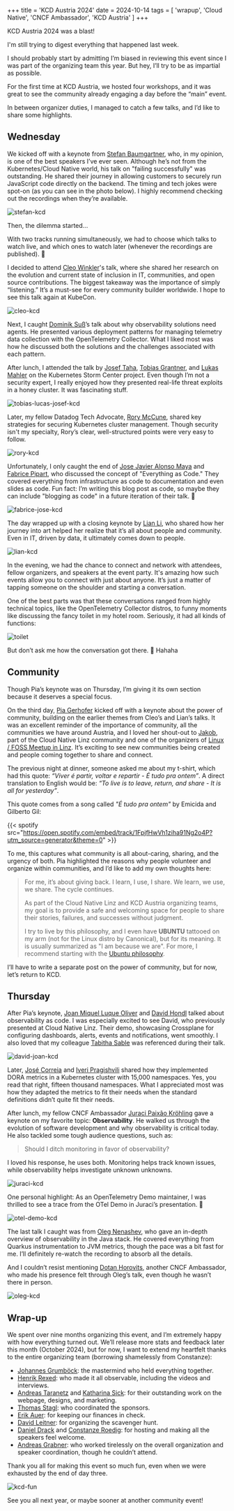 +++
title = 'KCD Austria 2024'
date = 2024-10-14
tags = [
    'wrapup',
    'Cloud Native',
    'CNCF Ambassador',
    'KCD Austria'
]
+++

KCD Austria 2024 was a blast!

I'm still trying to digest everything that happened last week.

I should probably start by admitting I’m biased in reviewing this event since I was part of the organizing team this year.
But hey, I’ll try to be as impartial as possible.

For the first time at KCD Austria, we hosted four workshops, and it was great to see the community already engaging a day
before the “main” event.

In between organizer duties, I managed to catch a few talks, and I’d like to share some highlights.

## Wednesday

We kicked off with a keynote from [Stefan Baumgartner][], who, in my opinion, is one of the best speakers I’ve ever seen.
Although he’s not from the Kubernetes/Cloud Native world, his talk on "failing successfully" was outstanding. He shared
their journey in allowing customers to securely run JavaScript code directly on the backend. The timing and tech jokes were
spot-on (as you can see in the photo below). I highly recommend checking out the recordings when they’re available.

![stefan-kcd](img/stefan-kcd.jpg
"Stefan Baumgartner keynote KCD Austria 2024 - Failing Successfully")

Then, the dilemma started...

With two tracks running simultaneously, we had to choose which talks to watch live, and which ones to watch later (whenever the
recordings are published). 😬

I decided to attend [Cleo Winkler][]'s talk, where she shared her research on the evolution and current state of inclusion
in IT, communities, and open source contributions. The biggest takeaway was the importance of simply “listening.” It’s a
must-see for every community builder worldwide. I hope to see this talk again at KubeCon.

![cleo-kcd](img/cleo-kcd.jpg
"Cleo Winkler - Cultivating Inclusion: Enhancing Diversity for a Stronger Kubernetes Community")

Next, I caught [Dominik Suß][]’s talk about why observability solutions need agents. He presented various deployment patterns
for managing telemetry data collection with the OpenTelemetry Collector. What I liked most was how he discussed both the
solutions and the challenges associated with each pattern.

After lunch, I attended the talk by [Josef Taha][], [Tobias Grantner][], and [Lukas Mahler][] on the Kubernetes Storm Center
project. Even though I’m not a security expert, I really enjoyed how they presented real-life threat exploits in a honey cluster.
It was fascinating stuff.

![tobias-lucas-josef-kcd](img/tobias-lucas-josef-kcd.jpg
"Tobias, Lukas and Josef - Kubernetes Storm Center: Open Source Threat Intelligence for Cloud Native")

Later, my fellow Datadog Tech Advocate, [Rory McCune][], shared key strategies for securing Kubernetes cluster management.
Though security isn't my specialty, Rory’s clear, well-structured points were very easy to follow.

![rory-kcd](img/rory-kcd.jpg
"Rory McCune - Fortifying Kubernetes - Strategies for Secure Cluster Management")

Unfortunately, I only caught the end of [Jose Javier Alonso Maya][] and [Fabrice Pipart][], who discussed the concept of
"Everything as Code." They covered everything from infrastructure as code to documentation and even slides as code.
Fun fact: I’m writing this blog post as code, so maybe they can include "blogging as code" in a future iteration of their talk. 🤭

![fabrice-jose-kcd](img/fabrice-jose-kcd.jpg
"Fabrice and Jose - Everything as Code: A Dozen As-Code Concepts beyond Infrastructure or Configuration as Code")

The day wrapped up with a closing keynote by [Lian Li][], who shared how her journey into art helped her realize that it’s all
about people and community. Even in IT, driven by data, it ultimately comes down to people.

![lian-kcd](img/lian-kcd.jpg
"Lian Li - In a Land Before Metrics: Embracing the Art of Uncertainty")

In the evening, we had the chance to connect and network with attendees, fellow organizers, and speakers at the event party.
It's amazing how such events allow you to connect with just about anyone. It’s just a matter of tapping someone on the shoulder
and starting a conversation.

One of the best parts was that these conversations ranged from highly technical topics, like the OpenTelemetry Collector distros,
to funny moments like discussing the fancy toilet in my hotel room. Seriously, it had all kinds of functions:

![toilet](img/toilet.jpg
"Fancy Toilet")

But don’t ask me how the conversation got there. 🙈 Hahaha

## Community

Though Pia’s keynote was on Thursday, I’m giving it its own section because it deserves a special focus.

On the third day, [Pia Gerhofer][] kicked off with a keynote about the power of community, building on the earlier themes from
Cleo’s and Lian’s talks. It was an excellent reminder of the importance of community, all the communities we have around Austria,
and I loved her shout-out to [Jakob][], part of the Cloud Native Linz community and one of the organizers of
[Linux / FOSS Meetup in Linz][]. It’s exciting to see new communities being created and people coming together to share and connect.

The previous night at dinner, someone asked me about my t-shirt, which had this quote: _“Viver é partir, voltar e repartir -
É tudo pra ontem”_. A direct translation to English would be: _“To live is to leave, return, and share - It is all for yesterday”_.

This quote comes from a song called _"É tudo pra ontem"_ by Emicida and Gilberto Gil:

{{< spotify src="https://open.spotify.com/embed/track/1FpjfHwVh1ziha91Ng2o4P?utm_source=generator&theme=0" >}}

To me, this captures what community is all about-caring, sharing, and the urgency of both. Pia highlighted the reasons why people
volunteer and organize within communities, and I’d like to add my own thoughts here:

> For me, it’s about giving back. I learn, I use, I share. We learn, we use, we share. The cycle continues.
>
> As part of the Cloud Native Linz and KCD Austria organizing teams, my goal is to provide a safe and welcoming space for people to
  share their stories, failures, and successes without judgment.
>
> I try to live by this philosophy, and I even have **UBUNTU** tattooed on my arm (not for the Linux distro by Canonical), but for
  its meaning. It is usually summarized as "I am because we are". For more, I recommend starting with the [Ubuntu philosophy][].

I’ll have to write a separate post on the power of community, but for now, let’s return to KCD.

## Thursday

After Pia’s keynote, [Joan Miquel Luque Oliver][] and [David Hondl][] talked about observability as code. I was especially excited
to see David, who previously presented at Cloud Native Linz. Their demo, showcasing Crossplane for configuring dashboards, alerts,
events and notifications, went smoothly. I also loved that my colleague [Tabitha Sable][] was referenced during their talk.

![david-joan-kcd](img/david-joan-kcd.jpg
"David and Joan - Observability as Code - DIY with Crossplane")

Later, [José Correia][] and [Iveri Pragishvili][] shared how they implemented DORA metrics in a Kubernetes cluster with 15,000
namespaces. Yes, you read that right, fifteen thousand namespaces. What I appreciated most was how they adapted the metrics to fit
their needs when the standard definitions didn’t quite fit their needs.

After lunch, my fellow CNCF Ambassador [Juraci Paixão Kröhling][] gave a keynote on my favorite topic: **Observability**. He walked
us through the evolution of software development and why observability is critical today. He also tackled some tough audience
questions, such as:

> Should I ditch monitoring in favor of observability?

I loved his response, he uses both. Monitoring helps track known issues, while observability helps investigate unknown unknowns.

![juraci-kcd](img/juraci-kcd.jpg
"Juraci Paixão Kröhling - The Role of Observability in Cloud Native Environments")

One personal highlight: As an OpenTelemetry Demo maintainer, I was thrilled to see a trace from the OTel Demo in Juraci’s presentation. 🤩

![otel-demo-kcd](img/otel-demo-kcd.jpg
"OpenTelemetry Demo")

The last talk I caught was from [Oleg Nenashev][], who gave an in-depth overview of observability in the Java stack. He covered
everything from Quarkus instrumentation to JVM metrics, though the pace was a bit fast for me. I’ll definitely re-watch the
recording to absorb all the details.

And I couldn’t resist mentioning [Dotan Horovits][], another CNCF Ambassador, who made his presence felt through Oleg’s talk, even
though he wasn’t there in person.

![oleg-kcd](img/oleg-kcd.jpg
"Oleg Nenashev - Modern Java app CI/CD observability with OTel, Quarkus and Gradle")

## Wrap-up

We spent over nine months organizing this event, and I’m extremely happy with how everything turned out. We’ll release more stats
and feedback later this month (October 2024), but for now, I want to extend my heartfelt thanks to the entire organizing team
(borrowing shamelessly from Constanze):

- [Johannes Grumböck][]: the mastermind who held everything together.
- [Henrik Rexed][]: who made it all observable, including the videos and interviews.
- [Andreas Taranetz][] and [Katharina Sick][]: for their outstanding work on the webpage, designs, and marketing.
- [Thomas Stagl][]: who coordinated the sponsors.
- [Erik Auer][]: for keeping our finances in check.
- [David Leitner][]: for organizing the scavenger hunt.
- [Daniel Drack][] and [Constanze Roedig][]: for hosting and making all the speakers feel welcome.
- [Andreas Grabner][]: who worked tirelessly on the overall organization and speaker coordination, though he couldn’t attend.

Thank you all for making this event so much fun, even when we were exhausted by the end of day three.

![kcd-fun](img/kcd-fun.jpg
"Daniel and I having some fun with the KCD's cube seats")

See you all next year, or maybe sooner at another community event!

[Stefan Baumgartner]: https://www.linkedin.com/in/stefan-baumgartner-bb621564/
[Cleo Winkler]: https://www.linkedin.com/in/cleo-winkler/
[Dominik Suß]: https://github.com/theSuess
[Josef Taha]: https://www.linkedin.com/in/joseftaha/
[Tobias Grantner]: https://www.linkedin.com/in/tobias-grantner/
[Lukas Mahler]: https://www.linkedin.com/in/lukas-mahler-6b83a71a1/
[Rory McCune]: https://www.linkedin.com/in/rorym/
[Jose Javier Alonso Maya]: https://www.linkedin.com/in/jjavieralonso/
[Fabrice Pipart]: https://www.linkedin.com/in/fabricepipart/
[Lian Li]: https://www.linkedin.com/in/lian-li/
[Pia Gerhofer]: https://www.linkedin.com/in/pia-gerhofer-29395719a/
[Jakob]: https://www.linkedin.com/in/jakob-hofer-simulatan/
[Linux / FOSS Meetup in Linz]: https://www.meetup.com/linux-foss-linz/
[Ubuntu philosophy]: https://en.wikipedia.org/wiki/Ubuntu_philosophy
[Joan Miquel Luque Oliver]: https://www.linkedin.com/in/joanluque/
[David Hondl]: https://www.linkedin.com/in/david-lastnamenotfoundexception/
[Tabitha Sable]: https://www.linkedin.com/in/tabithasable/
[José Correia]: https://www.linkedin.com/in/jmmcorreia/
[Iveri Pragishvili]: https://www.linkedin.com/in/iverip/
[Juraci Paixão Kröhling]: https://www.linkedin.com/in/jpkroehling/
[Oleg Nenashev]: https://www.linkedin.com/in/onenashev/
[Dotan Horovits]: https://www.linkedin.com/in/horovits/
[Johannes Grumböck]: https://www.linkedin.com/in/jgrumboe/
[Henrik Rexed]: https://www.linkedin.com/in/hrexed/
[Andreas Taranetz]: https://www.linkedin.com/in/andreas-taranetz/
[Katharina Sick]: https://www.linkedin.com/in/katharinasick/
[Thomas Stagl]: https://www.linkedin.com/in/thomas-stagl/
[Erik Auer]: https://www.linkedin.com/in/erik-auer/
[David Leitner]: https://www.linkedin.com/in/leitner-david/
[Daniel Drack]: https://www.linkedin.com/in/drackthor/
[Constanze Roedig]: https://www.linkedin.com/in/croedig/
[Andreas Grabner]: https://www.linkedin.com/in/grabnerandi/
